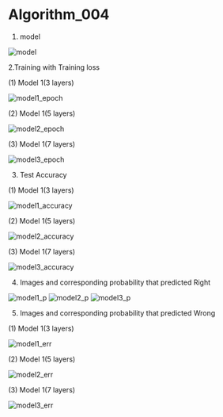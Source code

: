 # Algorithm_004

1. model

![model](https://user-images.githubusercontent.com/65910543/83598232-2f007480-a5a4-11ea-8807-322d9cdd41f0.PNG)


2.Training with Training loss

  (1) Model 1(3 layers)

  ![model1_epoch](https://user-images.githubusercontent.com/65910543/83597542-8a316780-a5a2-11ea-8d8a-123909975b83.PNG)

  (2) Model 1(5 layers)

  ![model2_epoch](https://user-images.githubusercontent.com/65910543/83597549-8dc4ee80-a5a2-11ea-8d2d-4b000b1240b9.PNG)

  (3) Model 1(7 layers)

  ![model3_epoch](https://user-images.githubusercontent.com/65910543/83597558-90bfdf00-a5a2-11ea-8c4d-c406339685a0.PNG)


3. Test Accuracy

  (1) Model 1(3 layers)

  ![model1_accuracy](https://user-images.githubusercontent.com/65910543/83597632-c369d780-a5a2-11ea-9112-c4c1520e0ee0.PNG)

  (2) Model 1(5 layers)

  ![model2_accuracy](https://user-images.githubusercontent.com/65910543/83597635-c5339b00-a5a2-11ea-9606-ae36236cc7ff.PNG)

  (3) Model 1(7 layers)

  ![model3_accuracy](https://user-images.githubusercontent.com/65910543/83597638-c6fd5e80-a5a2-11ea-82bc-bc1f16499542.PNG)


4. Images and corresponding probability that predicted Right

  ![model1_p](https://user-images.githubusercontent.com/65910543/83597749-0926a000-a5a3-11ea-9bae-562c0cf2e4be.PNG)
  ![model2_p](https://user-images.githubusercontent.com/65910543/83597753-0af06380-a5a3-11ea-89bc-9dd4225da8cd.PNG)
  ![model3_p](https://user-images.githubusercontent.com/65910543/83597758-0cba2700-a5a3-11ea-98b5-b06552ace1e2.PNG)


5. Images and corresponding probability that predicted Wrong

  (1) Model 1(3 layers)

  ![model1_err](https://user-images.githubusercontent.com/65910543/83597812-1f346080-a5a3-11ea-929d-5a9715d2a79d.PNG)

  (2) Model 1(5 layers)

  ![model2_err](https://user-images.githubusercontent.com/65910543/83597818-20fe2400-a5a3-11ea-9b83-8640e57c374e.PNG)

  (3) Model 1(7 layers)

  ![model3_err](https://user-images.githubusercontent.com/65910543/83597822-222f5100-a5a3-11ea-8dcd-d1aae0207927.PNG)
